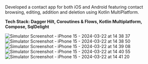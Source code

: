 Developed a contact app for both iOS and Android featuring contact browsing, editing, addition and deletion using Kotlin MultiPlatform.

**Tech Stack: Dagger Hilt, Coroutines & Flows, Kotlin Multiplatform, Compose, SqlDelight**

![Simulator Screenshot - iPhone 15 - 2024-03-22 at 14 38 37](https://github.com/biancapistea/ContactsComposeMultiplatform/assets/56589178/8af2233e-4621-4184-beb2-0259088c8473)
![Simulator Screenshot - iPhone 15 - 2024-03-22 at 14 38 50](https://github.com/biancapistea/ContactsComposeMultiplatform/assets/56589178/f868268e-8cbf-4e41-8612-d820e3b9e871)
![Simulator Screenshot - iPhone 15 - 2024-03-22 at 14 39 08](https://github.com/biancapistea/ContactsComposeMultiplatform/assets/56589178/9b4b4327-de60-43bf-af97-702eb262b708)
![Simulator Screenshot - iPhone 15 - 2024-03-22 at 14 40 55](https://github.com/biancapistea/ContactsComposeMultiplatform/assets/56589178/d821b164-9ada-4e2a-902a-79a89e6aaba1)
![Simulator Screenshot - iPhone 15 - 2024-03-22 at 14 41 20](https://github.com/biancapistea/ContactsComposeMultiplatform/assets/56589178/5b77bef3-8d22-4a00-8cdd-088faeb6a176)
